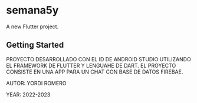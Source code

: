 # semana5y

A new Flutter project.

## Getting Started

PROYECTO DESARROLLADO CON EL ID DE ANDROID STUDIO UTILIZANDO EL FRAMEWORK DE FLUTTER Y LENGUAHE DE DART.
EL PROYECTO CONSISTE EN UNA APP PARA UN CHAT CON BASE DE DATOS FIREBAE.

AUTOR: YORDI ROMERO

YEAR: 2022-2023
